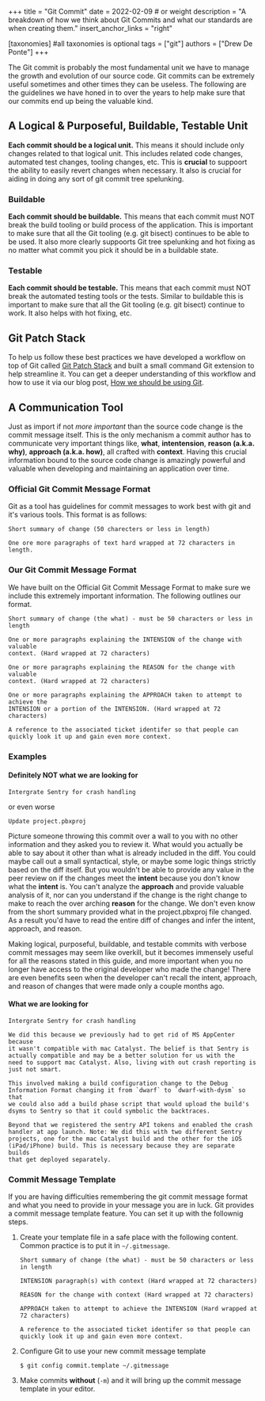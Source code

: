 +++
title = "Git Commit"
date = 2022-02-09 # or weight 
description = "A breakdown of how we think about Git Commits and what our standards are when creating them."
insert_anchor_links = "right"

[taxonomies] #all taxonomies is optional
tags = ["git"]
authors = ["Drew De Ponte"]
+++

The Git commit is probably the most fundamental unit we have to manage the growth and evolution of our source code. Git commits can be extremely useful sometimes and other times they can be useless. The following are the guidelines we have honed in to over the years to help make sure that our commits end up being the valuable kind.

## A Logical & Purposeful, Buildable, Testable Unit

**Each commit should be a logical unit.** This means it should include only changes related to that logical unit. This includes related code changes, automated test changes, tooling changes, etc. This is **crucial** to suppoort the ability to easily revert changes when necessary. It also is crucial for aiding in doing any sort of git commit tree spelunking.

### Buildable

**Each commit should be buildable.** This means that each commit must NOT break the build tooling or build process of the application. This is important to make sure that all the Git tooling (e.g. git bisect) continues to be able to be used. It also more clearly suppoorts Git tree spelunking and hot fixing as no matter what commit you pick it should be in a buildable state.

### Testable

**Each commit should be testable.** This means that each commit must NOT break the automated testing tools or the tests. Similar to buildable this is important to make sure that all the Git tooling (e.g. git bisect) continue to work. It also helps with hot fixing, etc.

## Git Patch Stack

To help us follow these best practices we have developed a workflow on top of Git called [Git Patch Stack][] and built a small command Git extension to help streamline it. You can get a deeper understanding of this workflow and how to use it via our blog post, [How we should be using Git](https://upte.ch/blog/how-we-should-be-using-git/).

## A Communication Tool

Just as import if not *more important* than the source code change is the commit message itself. This is the only mechanism a commit author has to communicate very important things like, **what**, **intentension**, **reason (a.k.a. why)**, **approach (a.k.a. how)**, all crafted with **context**. Having this crucial information bound to the source code change is amazingly powerful and valuable when developing and maintaining an application over time.

### Official Git Commit Message Format

Git as a tool has guidelines for commit messages to work best with git and it's various tools. This format is as follows:

```text
Short summary of change (50 charecters or less in length)

One ore more paragraphs of text hard wrapped at 72 characters in length.
```

### Our Git Commit Message Format

We have built on the Official Git Commit Message Format to make sure we include this extremely important information. The following outlines our format.

```text
Short summary of change (the what) - must be 50 characters or less in length

One or more paragraphs explaining the INTENSION of the change with valuable
context. (Hard wrapped at 72 characters)

One or more paragraphs explaining the REASON for the change with valuable
context. (Hard wrapped at 72 characters)

One or more paragraphs explaining the APPROACH taken to attempt to achieve the
INTENSION or a portion of the INTENSION. (Hard wrapped at 72 characters)

A reference to the associated ticket identifer so that people can
quickly look it up and gain even more context.
```

### Examples

#### Definitely **NOT** what we are looking for

```text
Intergrate Sentry for crash handling
```

or even worse

```text
Update project.pbxproj
```

Picture someone throwing this commit over a wall to you with no other information and they asked you to review it. What would you actually be able to say about it other than what is already included in the diff. You could maybe call out a small syntactical, style, or maybe some logic things strictly based on the diff itself. But you wouldn't be able to provide any value in the peer review on if the changes meet the **intent** because you don't know what the **intent** is. You can't analyze the **approach** and provide valuable analysis of it, nor can you understand if the change is the right change to make to reach the over arching **reason** for the change. We don't even know from the short summary provided what in the project.pbxproj file changed. As a result you'd have to read the entire diff of changes and infer the intent, approach, and reason.

Making logical, purposeful, buildable, and testable commits with verbose commit messages may seem like overkill, but it becomes immensely useful for all the reasons stated in this guide, and more important when you no longer have access to the original developer who made the change! There are even benefits seen when the developer can't recall the intent, approach, and reason of changes that were made only a couple months ago.

#### What we are looking for

```text
Intergrate Sentry for crash handling

We did this because we previously had to get rid of MS AppCenter because
it wasn't compatible with mac Catalyst. The belief is that Sentry is
actually compatible and may be a better solution for us with the
need to support mac Catalyst. Also, living with out crash reporting is
just not smart.

This involved making a build configuration change to the Debug
Information Format changing it from `dwarf` to `dwarf-with-dysm` so that
we could also add a build phase script that would upload the build's
dsyms to Sentry so that it could symbolic the backtraces.

Beyond that we registered the sentry API tokens and enabled the crash
handler at app launch. Note: We did this with two different Sentry
projects, one for the mac Catalyst build and the other for the iOS
(iPad/iPhone) build. This is necessary because they are separate builds
that get deployed separately.
```

### Commit Message Template

If you are having difficulties remembering the git commit message format and what you need to provide in your message you are in luck. Git provides a commit message template feature. You can set it up with the follownig steps.

1. Create your template file in a safe place with the following content. Common practice is to put it in `~/.gitmessage`.
	```text
	Short summary of change (the what) - must be 50 characters or less in length

	INTENSION paragraph(s) with context (Hard wrapped at 72 characters)

	REASON for the change with context (Hard wrapped at 72 characters)

	APPROACH taken to attempt to achieve the INTENSION (Hard wrapped at 72 characters)

	A reference to the associated ticket identifer so that people can
	quickly look it up and gain even more context.
	```
2. Configure Git to use your new commit message template
	```text
	$ git config commit.template ~/.gitmessage
	```
3. Make commits **without** (`-m`) and it will bring up the commit message template in your editor.

[Git Patch Stack]: https://github.com/uptech/git-ps
